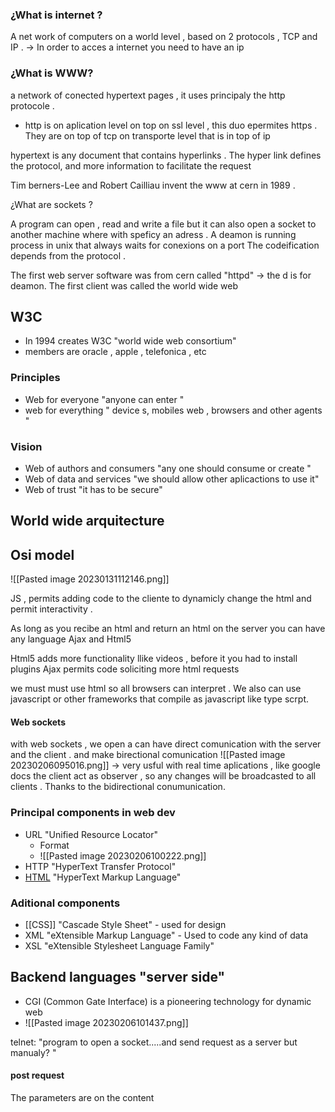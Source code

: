 ### ¿What is internet ?
A net work of computers on a world level , based on 2  protocols , TCP and IP . 
 -> In order to acces a internet you need to have an ip 
 
### ¿What is  WWW?

a network of conected hypertext pages , it uses principaly the http protocole . 

*  http is on aplication level on top on ssl level , this duo epermites https . They are on top of tcp on transporte level  that is in top of ip 

hypertext is any document that contains hyperlinks . The hyper link defines the protocol, and more information to facilitate the request 


Tim berners-Lee and Robert Cailliau invent the www at cern in 1989 .

¿What are sockets ?

A program can open , read and write a file but it can also open a socket to another machine where with speficy an adress . 
A deamon is running process in unix that always waits for conexions on a port  The codeification depends from the protocol . 

The first web server software was from cern called "httpd" -> the d is for deamon.
The first client was called the world wide web



## W3C
 - In 1994 creates W3C "world wide web consortium" 
- members are oracle , apple , telefonica , etc
### Principles 
- Web for everyone  "anyone can enter "
- web for everything " device s, mobiles web , browsers and other agents "
### Vision
- Web of authors and consumers  "any one should consume or create "
- Web of data and services  "we should allow other aplicactions to use it"
- Web of trust "it has to be secure"


## World wide arquitecture 
## Osi model 
![[Pasted image 20230131112146.png]]


JS ,  permits adding code to the cliente to dynamicly change the html and permit interactivity . 

As long as you recibe an html and return an html on the server you can have any language
Ajax and Html5 

Html5 adds more functionality llike videos , before it you had to install plugins
Ajax permits code soliciting more html requests


we must must use html so all browsers can interpret . We also can use javascript or other frameworks that compile as javascript like type scrpt.


#### Web sockets
with web sockets , we open a can have direct comunication with the server and the client . and make birectional comunication 
![[Pasted image 20230206095016.png]]
-> very usful with real time aplications , like google docs 
the client act as observer , so any changes will be broadcasted to all clients . Thanks to the bidirectional conumunication. 

### Principal components in web dev
- URL "Unified Resource Locator"
	- Format 
	- ![[Pasted image 20230206100222.png]]
- HTTP "HyperText Transfer Protocol"
- [HTML]() "HyperText Markup Language"
### Aditional components 
- [[CSS]] "Cascade Style Sheet" - used for design
- XML "eXtensible Markup Language" - Used to code any kind of data
- XSL "eXtensible Stylesheet Language Family"


## Backend languages "server side"

 - CGI (Common Gate Interface) is a pioneering technology for dynamic web
 - ![[Pasted image 20230206101437.png]]


telnet: "program to open a socket.....and send request as a server but manualy? "

#### post request  
The parameters are on the content
